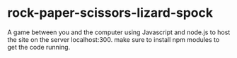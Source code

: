 # rock-paper-scissors-lizard-spock
A game between you and the computer using Javascript and node.js to host the site on the server localhost:300.
make sure to install npm modules to get the code running.

